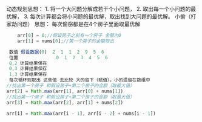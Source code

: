 动态规划思想：
    1. 将一个大问题分解成若干个小问题，
    2. 取出每一个小问题的最优解，
    3. 每次计算都会将小问题的最优解，取出找到大问题的最优解。
小偷（打家劫问题） 思想：
每次偷窃都是在4个房子里面取最优解
``` js
    arr[0] = 0;//假设房子之前有一个房子 金额为0
    arr[1] = nums[0];//第一个房子的金额取出

 数值 假设数据(0)  2  1  1  2  9  5  6
 位置              0  1  2  3  4  5  6
 0,2 计算结果保存
 0,3 计算结果保存
 1,3 计算结果保存
 每次循环则取出 这些值 去比较 大的留下（赋值），小的遗留在数组中
//找出第一个房子 和假设房子+第二个房子的金额（取最大值） 
arr[2] = Math.max(arr[1], arr[0] + nums[1])
//找出第一个房子 和假设房子+第二个房子的金额（取最大值） 
arr[3] = Math.max(arr[2], arr[1] + nums[2])

arr[i] = Math.max(arr[i - 1], arr[i - 2] + nums[i - 1])
``` 